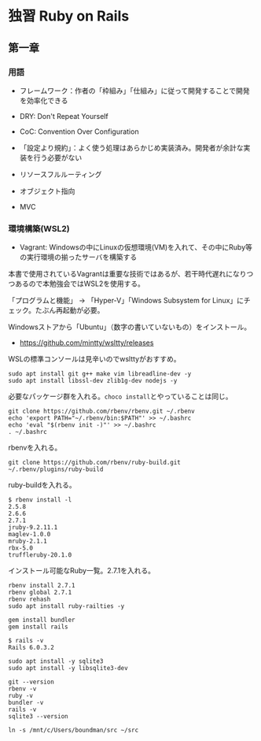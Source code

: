 # 独習 Ruby on Rails

## 第一章

### 用語

- フレームワーク：作者の「枠組み」「仕組み」に従って開発することで開発を効率化できる
- DRY: Don't Repeat Yourself
- CoC: Convention Over Configuration
- 「設定より規約」：よく使う処理はあらかじめ実装済み。開発者が余計な実装を行う必要がない

- リソースフルルーティング
- オブジェクト指向
- MVC

### 環境構築(WSL2)

- Vagrant: Windowsの中にLinuxの仮想環境(VM)を入れて、その中にRuby等の実行環境の揃ったサーバを構築する

本書で使用されているVagrantは重要な技術ではあるが、若干時代遅れになりつつあるので本勉強会ではWSL2を使用する。

「プログラムと機能」 → 「Hyper-V」「Windows Subsystem for Linux」にチェック。たぶん再起動が必要。

Windowsストアから「Ubuntu」（数字の書いていないもの）をインストール。

- https://github.com/mintty/wsltty/releases

WSLの標準コンソールは見辛いのでwslttyがおすすめ。

```
sudo apt install git g++ make vim libreadline-dev -y
sudo apt install libssl-dev zlib1g-dev nodejs -y
```

必要なパッケージ群を入れる。`choco install`とやっていることは同じ。

```
git clone https://github.com/rbenv/rbenv.git ~/.rbenv
echo 'export PATH="~/.rbenv/bin:$PATH"' >> ~/.bashrc
echo 'eval "$(rbenv init -)"' >> ~/.bashrc
. ~/.bashrc
```

rbenvを入れる。

```
git clone https://github.com/rbenv/ruby-build.git ~/.rbenv/plugins/ruby-build
```

ruby-buildを入れる。

```
$ rbenv install -l
2.5.8
2.6.6
2.7.1
jruby-9.2.11.1
maglev-1.0.0
mruby-2.1.1
rbx-5.0
truffleruby-20.1.0
```

インストール可能なRuby一覧。2.7.1を入れる。

```
rbenv install 2.7.1
rbenv global 2.7.1
rbenv rehash
sudo apt install ruby-railties -y
```

```
gem install bundler
gem install rails

$ rails -v
Rails 6.0.3.2
```

```
sudo apt install -y sqlite3
sudo apt install -y libsqlite3-dev
```

```
git --version
rbenv -v 
ruby -v
bundler -v
rails -v
sqlite3 --version
```

```
ln -s /mnt/c/Users/boundman/src ~/src
```
